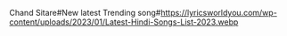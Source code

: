 Chand Sitare#New latest Trending song#https://lyricsworldyou.com/wp-content/uploads/2023/01/Latest-Hindi-Songs-List-2023.webp
